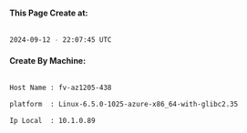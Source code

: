 
   
#### This Page Create at:

```bash

2024-09-12 - 22:07:45 UTC

```

#### Create By Machine:

```bash

Host Name : fv-az1205-438

platform  : Linux-6.5.0-1025-azure-x86_64-with-glibc2.35

Ip Local  : 10.1.0.89

```

